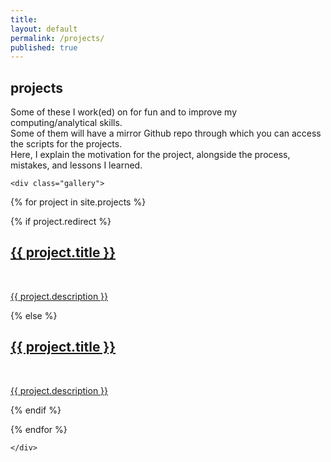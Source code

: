 ```yaml
---
title:
layout: default
permalink: /projects/
published: true
---
```


<h2>
	projects
</h2>

Some of these I work(ed) on for fun and to improve my computing/analytical skills. 
<br>
Some of them will have a mirror Github repo through which you can access the scripts for the projects. 
<br>
Here, I explain the motivation for the project, alongside the process, mistakes, and lessons I learned. 

<div class="ProjectContainer">

	<div class="gallery">


  {% for project in site.projects %}

  {% if project.redirect %}
  <div class="projectTile">
          <a href="{{ project.redirect }}" target="_blank">
          <span>
              <h2>{{ project.title }}</h2>
              <br/>
              <p>{{ project.description }}</p>
          </span>
          </a>
  </div>

  {% else %}

  <div class="projectTile">
          <a href="{{ project.url | prepend: site.baseurl | prepend: site.url }}">
          <span>
              <h2>{{ project.title }}</h2>
              <br/>
              <p>{{ project.description }}</p>
          </span>
          </a>
  </div>

  {% endif %}

  {% endfor %}

	</div>

</div>

